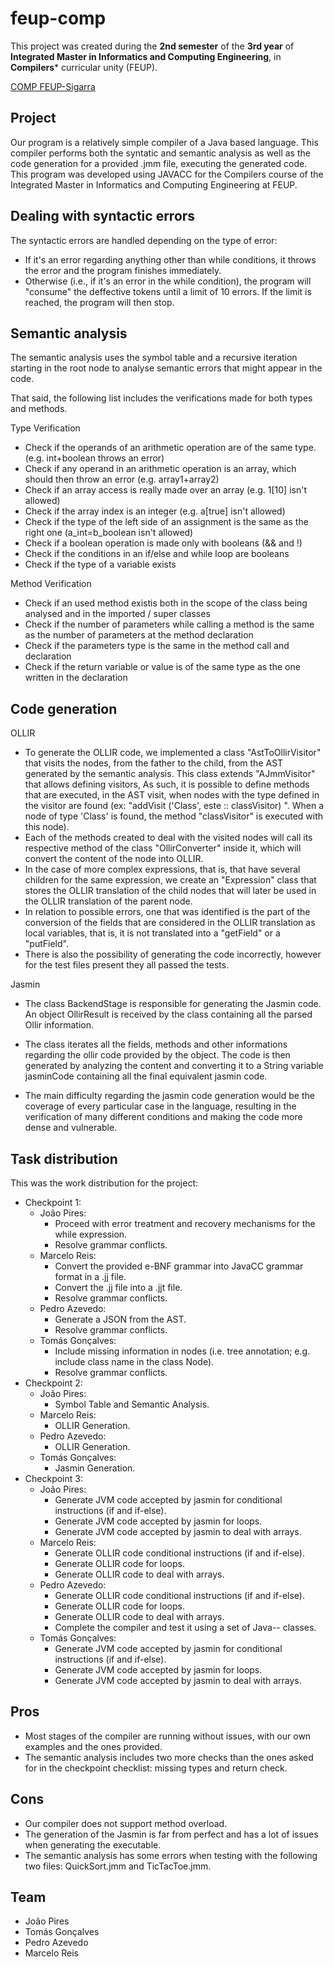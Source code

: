 # feup-comp
 
This project was created during the **2nd semester** of the **3rd year** of **Integrated Master in Informatics and Computing Engineering**, in **Compilers*** curricular unity (FEUP).

[COMP FEUP-Sigarra](https://sigarra.up.pt/feup/en/UCURR_GERAL.FICHA_UC_VIEW?pv_ocorrencia_id=272729 "Curricular Unity Homepage")

## Project 

Our program is a relatively simple compiler of a Java based language. This compiler performs both the syntatic and semantic analysis as well as the code generation for a provided .jmm file, executing the generated code. This program was developed using JAVACC for the Compilers course of the Integrated Master in Informatics and Computing Engineering at FEUP.

## Dealing with syntactic errors 

The syntactic errors are handled depending on the type of error:

- If it's an error regarding anything other than while conditions, it throws the error and the program finishes immediately.
- Otherwise (i.e., if it's an error in the while condition), the program will "consume" the deffective tokens until a limit of 10 errors. If the limit is reached, the program will then stop.

## Semantic analysis

The semantic analysis uses the symbol table and a recursive iteration starting in the root node to analyse semantic errors that might appear in the code.

That said, the following list includes the verifications made for both types and methods.

Type Verification
	
- Check if the operands of an arithmetic operation are of the same type. (e.g. int+boolean throws an error)
- Check if any operand in an arithmetic operation is an array, which should then throw an error (e.g. array1+array2)
- Check if an array access is really made over an array (e.g. 1[10] isn't allowed)
- Check if the array index is an integer (e.g. a[true] isn't allowed)
- Check if the type of the left side of an assignment is the same as the right one (a_int=b_boolean isn't allowed)
- Check if a boolean operation is made only with booleans (&& and !)
- Check if the conditions in an if/else and while loop are booleans
- Check if the type of a variable exists
            
Method Verification
	
- Check if an used method existis both in the scope of the class being analysed and in the imported / super classes
- Check if the number of parameters while calling a method is the same as the number of parameters at the method declaration
- Check if the parameters type is the same in the method call and declaration
- Check if the return variable or value is of the same type as the one written in the declaration

## Code generation

OLLIR

- To generate the OLLIR code, we implemented a class "AstToOllirVisitor" that visits the nodes, from the father to the child, from the AST generated by the semantic analysis. This class extends "AJmmVisitor" that allows defining visitors, As such, it is possible to define methods that are executed, in the AST visit, when nodes with the type defined in the visitor are found (ex: "addVisit ('Class', este :: classVisitor) ". When a node of type 'Class' is found, the method "classVisitor" is executed with this node).
- Each of the methods created to deal with the visited nodes will call its respective method of the class "OllirConverter" inside it, which will convert the content of the node into OLLIR.
- In the case of more complex expressions, that is, that have several children for the same expression, we create an "Expression" class that stores the OLLIR translation of the child nodes that will later be used in the OLLIR translation of the parent node. 
- In relation to possible errors, one that was identified is the part of the conversion of the fields that are considered in the OLLIR translation as local variables, that is, it is not translated into a "getField" or a "putField".
- There is also the possibility of generating the code incorrectly, however for the test files present they all passed the tests.

Jasmin
- The class BackendStage is responsible for generating the Jasmin code. An object OllirResult is received by the class containing all the parsed Ollir information. 

- The class iterates all the fields, methods and other informations regarding the ollir code provided by the object. The code is then generated by analyzing the content and converting it to a String variable jasminCode containing all the final equivalent jasmin code.

- The main difficulty regarding the jasmin code generation would be the coverage of every particular case in the language, resulting in the verification of many different conditions and making the code more dense and vulnerable.

## Task distribution 

This was the work distribution for the project:

- Checkpoint 1:
  - João Pires:
    - Proceed with error treatment and recovery mechanisms for the while expression.
    - Resolve grammar conflicts.
  - Marcelo Reis:
    - Convert the provided e-BNF grammar into JavaCC grammar format in a .jj file.
    - Convert the .jj file into a .jjt file.
    - Resolve grammar conflicts.
  - Pedro Azevedo:
    - Generate a JSON from the AST.
    - Resolve grammar conflicts.
  - Tomás Gonçalves:
    - Include missing information in nodes (i.e. tree annotation; e.g. include class name in the class Node).
    - Resolve grammar conflicts.
- Checkpoint 2:
  - João Pires:
    - Symbol Table and Semantic Analysis.
  - Marcelo Reis:
    - OLLIR Generation.
  - Pedro Azevedo:
    - OLLIR Generation.
  - Tomás Gonçalves:
    - Jasmin Generation.
- Checkpoint 3:
  - João Pires:
    - Generate JVM code accepted by jasmin for conditional instructions (if and if-else).
    - Generate JVM code accepted by jasmin for loops.
    - Generate JVM code accepted by jasmin to deal with arrays.
  - Marcelo Reis:
    - Generate OLLIR code conditional instructions (if and if-else).
    - Generate OLLIR code for loops.
    - Generate OLLIR code to deal with arrays.
  - Pedro Azevedo:
    - Generate OLLIR code conditional instructions (if and if-else).
    - Generate OLLIR code for loops.
    - Generate OLLIR code to deal with arrays.
    - Complete the compiler and test it using a set of Java-- classes.
  - Tomás Gonçalves:
    - Generate JVM code accepted by jasmin for conditional instructions (if and if-else).
    - Generate JVM code accepted by jasmin for loops.
    - Generate JVM code accepted by jasmin to deal with arrays.

## Pros 

- Most stages of the compiler are running without issues, with our own examples and the ones provided.
- The semantic analysis includes two more checks than the ones asked for in the checkpoint checklist: missing types and return check.

## Cons 

- Our compiler does not support method overload.
- The generation of the Jasmin is far from perfect and has a lot of issues when generating the executable.
- The semantic analysis has some errors when testing with the following two files: QuickSort.jmm and TicTacToe.jmm.

## Team

- João Pires
- Tomás Gonçalves
- Pedro Azevedo
- Marcelo Reis